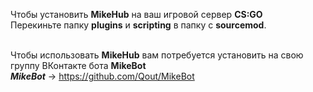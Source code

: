 Чтобы установить <b>MikeHub</b> на ваш игровой сервер <b>CS:GO</b><br />
Перекиньте папку <b>plugins</b> и <b>scripting</b> в папку с <b>sourcemod</b>.<br /><br />

Чтобы использовать <b>MikeHub</b> вам потребуется установить на свою группу ВКонтакте бота <b>MikeBot</b><br />
<b><i>MikeBot</i></b> -> https://github.com/Qout/MikeBot
